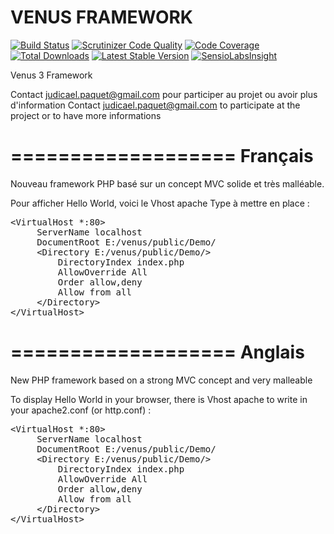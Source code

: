 VENUS FRAMEWORK
===============

[![Build Status](https://travis-ci.org/las93/venus3.svg?branch=master)](https://travis-ci.org/las93/venus3)
[![Scrutinizer Code Quality](https://scrutinizer-ci.com/g/las93/venus3/badges/quality-score.png?b=master)](https://scrutinizer-ci.com/g/las93/venus3/?branch=master)
[![Code Coverage](https://scrutinizer-ci.com/g/las93/venus3/badges/coverage.png?b=master)](https://scrutinizer-ci.com/g/las93/venus3/?branch=master)
[![Total Downloads](https://poser.pugx.org/las93/venus3/downloads.svg)](https://packagist.org/packages/las93/venus3)
[![Latest Stable Version](https://poser.pugx.org/las93/venus3/v/stable.svg)](https://packagist.org/packages/las93/venus3)
[![SensioLabsInsight](https://insight.sensiolabs.com/projects/eb4d1677-8e57-421b-afda-00d46c11d424/mini.png)](https://insight.sensiolabs.com/projects/eb4d1677-8e57-421b-afda-00d46c11d424)

Venus 3 Framework

Contact judicael.paquet@gmail.com pour participer au projet ou avoir plus d'information
Contact judicael.paquet@gmail.com to participate at the project or to have more informations

===================
Français
===================

Nouveau framework PHP basé sur un concept MVC solide et très malléable.

Pour afficher Hello World, voici le Vhost apache Type à mettre en place :

<pre>
&lt;VirtualHost *:80&gt;
     ServerName localhost
     DocumentRoot E:/venus/public/Demo/
     &lt;Directory E:/venus/public/Demo/&gt;
         DirectoryIndex index.php
         AllowOverride All
         Order allow,deny
         Allow from all
     &lt;/Directory&gt;
&lt;/VirtualHost&gt;
</pre>

===================
Anglais
===================

New PHP framework based on a strong MVC concept and very malleable

To display Hello World in your browser, there is Vhost apache to write in your apache2.conf (or http.conf) :

<pre>
&lt;VirtualHost *:80&gt;
     ServerName localhost
     DocumentRoot E:/venus/public/Demo/
     &lt;Directory E:/venus/public/Demo/&gt;
         DirectoryIndex index.php
         AllowOverride All
         Order allow,deny
         Allow from all
     &lt;/Directory&gt;
&lt;/VirtualHost&gt;
</pre>
